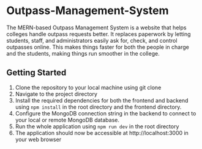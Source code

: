 ﻿# Outpass-Management-System

The MERN-based Outpass Management System is a website that helps colleges handle outpass requests better. It replaces paperwork by letting students, staff, and administrators easily ask for, check, and control outpasses online. This makes things faster for both the people in charge and the students, making things run smoother in the college.

## Getting Started

1) Clone the repository to your local machine using git clone<br>
2) Navigate to the project directory<br>
3) Install the required dependencies for both the frontend and backend using ```npm install``` in the root directory and the frontend directory.<br>
4) Configure the MongoDB connection string in the backend to connect to your local or remote MongoDB database.<br>
5) Run the whole application using ```npm run dev``` in the root directory<br>
6) The application should now be accessible at http://localhost:3000 in your web browser
